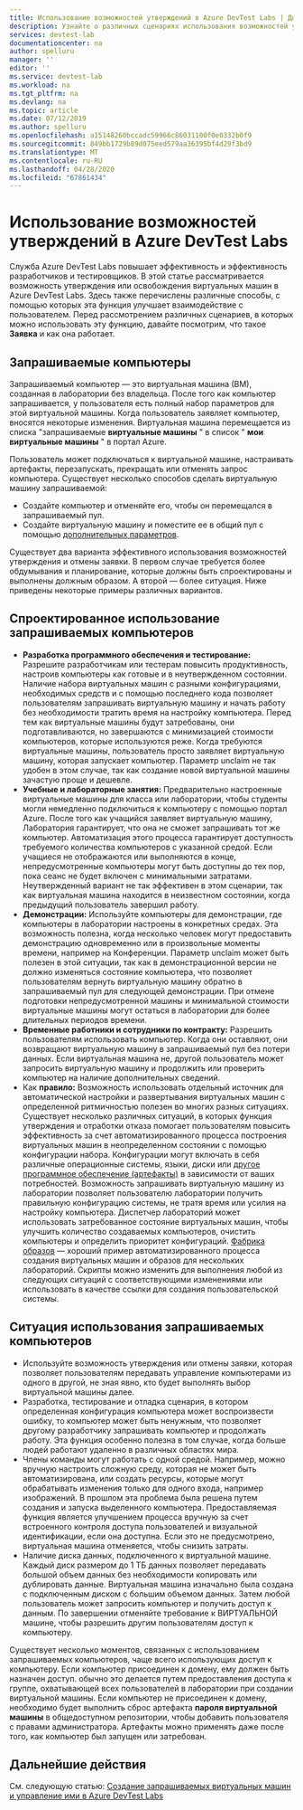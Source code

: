 ```yaml
---
title: Использование возможностей утверждений в Azure DevTest Labs | Документация Майкрософт
description: Узнайте о различных сценариях использования возможностей утверждения и отказа Azure DevTest Labs
services: devtest-lab
documentationcenter: na
author: spelluru
manager: ''
editor: ''
ms.service: devtest-lab
ms.workload: na
ms.tgt_pltfrm: na
ms.devlang: na
ms.topic: article
ms.date: 07/12/2019
ms.author: spelluru
ms.openlocfilehash: a15148260bccadc59966c86031100f0e0332b0f9
ms.sourcegitcommit: 849bb1729b89d075eed579aa36395bf4d29f3bd9
ms.translationtype: MT
ms.contentlocale: ru-RU
ms.lasthandoff: 04/28/2020
ms.locfileid: "67861434"
---
```

# <a name="use-claim-capabilities-in-azure-devtest-labs"></a>Использование возможностей утверждений в Azure DevTest Labs
Служба Azure DevTest Labs повышает эффективность и эффективность разработчиков и тестировщиков. В этой статье рассматривается возможность утверждения или освобождения виртуальных машин в Azure DevTest Labs. Здесь также перечислены различные способы, с помощью которых эта функция улучшает взаимодействие с пользователем. Перед рассмотрением различных сценариев, в которых можно использовать эту функцию, давайте посмотрим, что такое **Заявка** и как она работает.

## <a name="claimable-machines"></a>Запрашиваемые компьютеры
Запрашиваемый компьютер — это виртуальная машина (ВМ), созданная в лаборатории без владельца. После того как компьютер запрашивается, у пользователя есть полный набор параметров для этой виртуальной машины. Когда пользователь заявляет компьютер, вносятся некоторые изменения. Виртуальная машина перемещается из списка "запрашиваемые **виртуальные машины** " в список " **мои виртуальные машины** " в портал Azure. 

Пользователь может подключаться к виртуальной машине, настраивать артефакты, перезапускать, прекращать или отменять запрос компьютера. Существует несколько способов сделать виртуальную машину запрашиваемой:

- Создайте компьютер и отменяйте его, чтобы он перемещался в запрашиваемый пул. 
- Создайте виртуальную машину и поместите ее в общий пул с помощью [дополнительных параметров](https://azure.microsoft.com/updates/azure-devtest-labs-claim-lab-vms-from-a-shared-pool/).

Существует два варианта эффективного использования возможностей утверждения и отмены заявки. В первом случае требуется более обдумывания и планирование, которые должны быть спроектированы и выполнены должным образом. А второй — более ситуация. Ниже приведены некоторые примеры различных вариантов.

## <a name="designed-use-of-claimable-machines"></a>Спроектированное использование запрашиваемых компьютеров

- **Разработка программного обеспечения и тестирование:** Разрешите разработчикам или тестерам повысить продуктивность, настроив компьютеры как готовые и в неутвержденном состоянии. Наличие набора виртуальных машин с разными конфигурациями, необходимых средств и с помощью последнего кода позволяет пользователям запрашивать виртуальную машину и начать работу без необходимости тратить время на настройку компьютера. Перед тем как виртуальные машины будут затребованы, они подготавливаются, но завершаются с минимизацией стоимости компьютеров, которые используются реже. Когда требуются виртуальные машины, пользователь просто заявляет виртуальную машину, которая запускает компьютер. Параметр unclaim не так удобен в этом случае, так как создание новой виртуальной машины зачастую проще и дешевле.
- **Учебные и лабораторные занятия:** Предварительно настроенные виртуальные машины для класса или лаборатории, чтобы студенты могли немедленно подключиться к компьютеру с помощью портал Azure.  После того как учащийся заявляет виртуальную машину, Лаборатория гарантирует, что она не сможет запрашивать тот же компьютер. Автоматизация этого процесса гарантирует доступность требуемого количества компьютеров с указанной средой. Если учащиеся не отображаются или выполняются в конце, непредусмотренные компьютеры могут быть доступны до тех пор, пока сеанс не будет включен с минимальными затратами. Неутвержденный вариант не так эффективен в этом сценарии, так как виртуальная машина находится в неизвестном состоянии, когда предыдущий пользователь завершил работу.
- **Демонстрации:** Используйте компьютеры для демонстрации, где компьютеры в лаборатории настроены в конкретных средах. Эта возможность полезна, когда несколько человек могут предоставить демонстрацию одновременно или в произвольные моменты времени, например на Конференции. Параметр unclaim может быть полезен в этой ситуации, так как в демонстрационной версии не должно изменяться состояние компьютера, что позволяет пользователям вернуть виртуальную машину обратно в запрашиваемый пул для следующей демонстрации. При отмене подготовки непредусмотренной машины и минимальной стоимости виртуальные машины могут остаться в лаборатории для более длительных периодов времени.
- **Временные работники и сотрудники по контракту:** Разрешить пользователям использовать компьютер. Когда они оставляют, они возвращают виртуальную машину в запрашиваемый пул без потери данных. Если виртуальная машина не, другой пользователь может запросить виртуальную машину и продолжить или проверить компьютер на наличие дополнительных сведений.
- Как **правило:** Возможность использовать отдельный источник для автоматической настройки и развертывания виртуальных машин с определенной ритмичностью полезен во многих разных ситуациях. Существует несколько различных ситуаций, в которых функция утверждения и отработки отказа помогает пользователям повысить эффективность за счет автоматизированного процесса построения виртуальных машин в неопределенном состоянии с помощью конфигурации набора. Конфигурации могут включать в себя различные операционные системы, языки, диски или [другое программное обеспечение (артефакты)](devtest-lab-artifact-author.md) в зависимости от ваших потребностей. Возможность запрашивать виртуальную машину из лаборатории позволяет пользователю лаборатории получить правильную конфигурацию системы, не тратя время или усилия на настройку компьютера. Диспетчер лабораторий может использовать затребованное состояние виртуальных машин, чтобы улучшить количество создаваемых компьютеров, очистить компьютеры и определить приоритет конфигураций. [Фабрика образов](image-factory-create.md) — хороший пример автоматизированного процесса создания виртуальных машин и образов для нескольких лабораторий. Скрипты можно изменить для выполнения любой из следующих ситуаций с соответствующими изменениями или использовать в качестве ссылки для создания пользовательской системы.

## <a name="situational-use-of-claimable-machines"></a>Ситуация использования запрашиваемых компьютеров

- Используйте возможность утверждения или отмены заявки, которая позволяет пользователям передавать управление компьютерами из одного в другой, не зная явно, кто будет выполнять выбор виртуальной машины далее.
- Разработка, тестирование и отладка сценария, в котором определенная конфигурация компьютера может воспроизвести ошибку, то компьютер может быть ненужным, что позволяет другому разработчику запрашивать компьютер и продолжать работу. Эта функция особенно полезна в том случае, когда больше людей работают удаленно в различных областях мира. 
- Члены команды могут работать с одной средой. Например, можно вручную настроить сложную среду, которая не может быть автоматизирована, или создать ресурсы, которые могут обрабатывать изменения только для одного входа, например изображений. В прошлом эта проблема была решена путем создания и запуска выделенного компьютера. Предоставляемая функция является улучшением процесса вручную за счет встроенного контроля доступа пользователей и визуальной идентификации, если она доступна. Если это не предусмотрено, виртуальная машина отменяется, чтобы снизить затраты.
- Наличие диска данных, подключенного к виртуальной машине. Каждый диск размером до 1 ТБ данных позволяет передавать большой объем данных без необходимости копировать или дублировать данные. Виртуальная машина изначально была создана с подключенным диском с большим объемом данных.  Затем любой пользователь может запросить компьютер и получить доступ к данным. По завершении отменяйте требование к ВИРТУАЛЬНОЙ машине, чтобы разрешить другим пользователям доступ к компьютеру.

Существует несколько моментов, связанных с использованием запрашиваемых компьютеров, чаще всего использующих доступ к компьютеру. Если компьютер присоединен к домену, ему должен быть назначен доступ. обычно это делается путем предоставления доступа к группе, охватывающей всех пользователей в лаборатории при создании виртуальной машины. Если компьютер не присоединен к домену, необходимо будет выполнить сброс артефакта **пароля виртуальной машины** в общедоступном репозитории, чтобы добавить пользователя с правами администратора.  Артефакты можно применять даже после того, как компьютер был запущен или затребован.

## <a name="next-steps"></a>Дальнейшие действия
См. следующую статью: [Создание запрашиваемых виртуальных машин и управление ими в Azure DevTest Labs](devtest-lab-add-claimable-vm.md)
